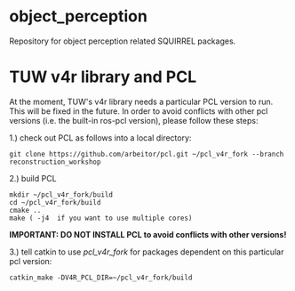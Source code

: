 object_perception
=================

Repository for object perception related SQUIRREL packages.

# TUW v4r library and PCL

At the moment, TUW's v4r library needs a particular PCL version to run. This will be fixed in the future. In order to avoid conflicts with other pcl versions (i.e. the built-in ros-pcl version), please follow these steps:

1.) check out PCL as follows into a local directory:

    git clone https://github.com/arbeitor/pcl.git ~/pcl_v4r_fork --branch reconstruction_workshop

2.)  build PCL

    mkdir ~/pcl_v4r_fork/build
    cd ~/pcl_v4r_fork/build
    cmake ..
    make ( -j4  if you want to use multiple cores)

**IMPORTANT: DO NOT INSTALL PCL to avoid conflicts with other versions!**

3.) tell catkin to use _pcl_v4r_fork_ for packages dependent on this particular pcl version:

    catkin_make -DV4R_PCL_DIR=~/pcl_v4r_fork/build
